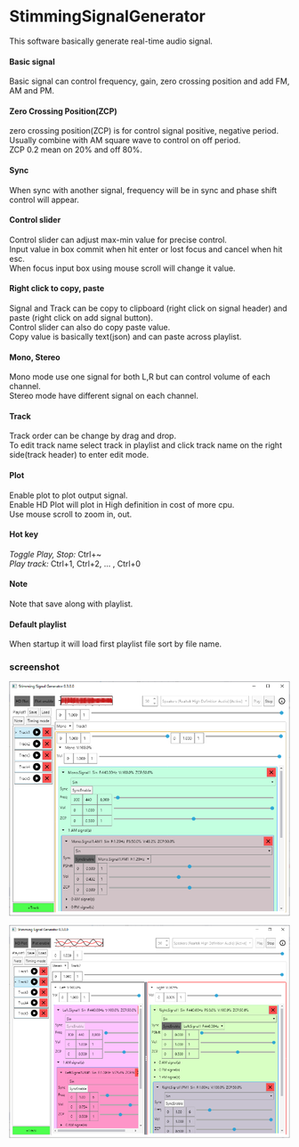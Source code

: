 # StimmingSignalGenerator
This software basically generate real-time audio signal.  

#### Basic signal 
Basic signal can control frequency, gain, 
zero crossing position and add FM, AM and PM.

#### Zero Crossing Position(ZCP)
zero crossing position(ZCP) is for control signal positive, negative period.  
Usually combine with AM square wave to control on off period.  
ZCP 0.2 mean on 20% and off 80%.

#### Sync
When sync with another signal, 
frequency will be in sync and phase shift control will appear.

#### Control slider
Control slider can adjust max-min value for precise control.  
Input value in box commit when hit enter or lost focus and cancel when hit esc.  
When focus input box using mouse scroll will change it value.

#### Right click to copy, paste
Signal and Track can be copy to clipboard (right click on signal header) and paste (right click on add signal button).  
Control slider can also do copy paste value.  
Copy value is basically text(json) and can paste across playlist.

#### Mono, Stereo
Mono mode use one signal for both L,R but can control volume of each channel.  
Stereo mode have different signal on each channel.

#### Track
Track order can be change by drag and drop.  
To edit track name select track in playlist and click track name on the right side(track header) to enter edit mode.

#### Plot
Enable plot to plot output signal.  
Enable HD Plot will plot in High definition in cost of more cpu.  
Use mouse scroll to zoom in, out.

#### Hot key
*Toggle Play, Stop:* Ctrl+~  
*Play track:* Ctrl+1, Ctrl+2, ... , Ctrl+0

#### Note
Note that save along with playlist.

#### Default playlist
When startup it will load first playlist file sort by file name.

### screenshot
![Window1](v0.3.0.0_1.PNG)

![Window2](v0.3.0.0_2.PNG)
